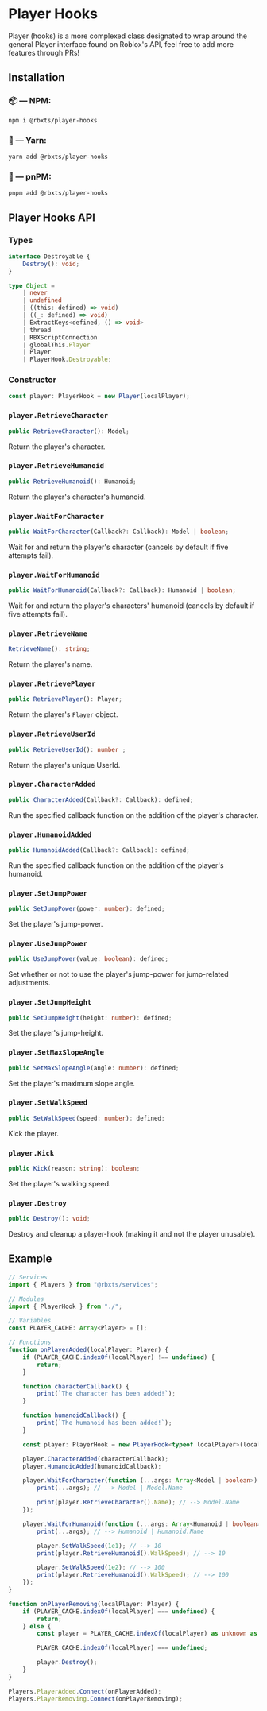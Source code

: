 # Player Hooks

Player (hooks) is a more complexed class designated to wrap around the general Player interface found on Roblox's API, feel free to add more features through PRs!

## Installation

### 📦 — NPM:

```
npm i @rbxts/player-hooks
```

### 🧶 — Yarn:

```
yarn add @rbxts/player-hooks
```

### 📀 — pnPM:

```
pnpm add @rbxts/player-hooks
```

## Player Hooks API

### Types

```ts
interface Destroyable {
	Destroy(): void;
}

type Object =
	| never
	| undefined
	| ((this: defined) => void)
	| ((_: defined) => void)
	| ExtractKeys<defined, () => void>
	| thread
	| RBXScriptConnection
	| globalThis.Player
	| Player
	| PlayerHook.Destroyable;
```

### Constructor

```ts
const player: PlayerHook = new Player(localPlayer);
```

### `player.RetrieveCharacter`

```ts
public RetrieveCharacter(): Model;
```

Return the player's character.

### `player.RetrieveHumanoid`

```ts
public RetrieveHumanoid(): Humanoid;
```

Return the player's character's humanoid.

### `player.WaitForCharacter`

```ts
public WaitForCharacter(Callback?: Callback): Model | boolean;
```

Wait for and return the player's character (cancels by default if five attempts fail).

### `player.WaitForHumanoid`

```ts
public WaitForHumanoid(Callback?: Callback): Humanoid | boolean;
```

Wait for and return the player's characters' humanoid (cancels by default if five attempts fail).

### `player.RetrieveName`

```ts
RetrieveName(): string;
```

Return the player's name.

### `player.RetrievePlayer`

```ts
public RetrievePlayer(): Player;
```

Return the player's `Player` object.

### `player.RetrieveUserId`

```ts
public RetrieveUserId(): number ;
```

Return the player's unique UserId.

### `player.CharacterAdded`

```ts
public CharacterAdded(Callback?: Callback): defined;
```

Run the specified callback function on the addition of the player's character.

### `player.HumanoidAdded`

```ts
public HumanoidAdded(Callback?: Callback): defined;
```

Run the specified callback function on the addition of the player's humanoid.

### `player.SetJumpPower`

```ts
public SetJumpPower(power: number): defined;
```

Set the player's jump-power.

### `player.UseJumpPower`

```ts
public UseJumpPower(value: boolean): defined;
```

Set whether or not to use the player's jump-power for jump-related adjustments.

### `player.SetJumpHeight`

```ts
public SetJumpHeight(height: number): defined;
```

Set the player's jump-height.

### `player.SetMaxSlopeAngle`

```ts
public SetMaxSlopeAngle(angle: number): defined;
```

Set the player's maximum slope angle.

### `player.SetWalkSpeed`

```ts
public SetWalkSpeed(speed: number): defined;
```

Kick the player.

### `player.Kick`

```ts
public Kick(reason: string): boolean;
```

Set the player's walking speed.

### `player.Destroy`

```ts
public Destroy(): void;
```

Destroy and cleanup a player-hook (making it and not the player unusable).

## Example

```ts
// Services
import { Players } from "@rbxts/services";

// Modules
import { PlayerHook } from "./";

// Variables
const PLAYER_CACHE: Array<Player> = [];

// Functions
function onPlayerAdded(localPlayer: Player) {
	if (PLAYER_CACHE.indexOf(localPlayer) !== undefined) {
		return;
	}

	function characterCallback() {
		print(`The character has been added!`);
	}

	function humanoidCallback() {
		print(`The humanoid has been added!`);
	}

	const player: PlayerHook = new PlayerHook<typeof localPlayer>(localPlayer);

	player.CharacterAdded(characterCallback);
	player.HumanoidAdded(humanoidCallback);

	player.WaitForCharacter(function (...args: Array<Model | boolean>) {
		print(...args); // --> Model | Model.Name

		print(player.RetrieveCharacter().Name); // --> Model.Name
	});

	player.WaitForHumanoid(function (...args: Array<Humanoid | boolean>) {
		print(...args); // --> Humanoid | Humanoid.Name

		player.SetWalkSpeed(1e1); // --> 10
		print(player.RetrieveHumanoid().WalkSpeed); // --> 10

		player.SetWalkSpeed(1e2); // --> 100
		print(player.RetrieveHumanoid().WalkSpeed); // --> 100
	});
}

function onPlayerRemoving(localPlayer: Player) {
	if (PLAYER_CACHE.indexOf(localPlayer) === undefined) {
		return;
	} else {
		const player = PLAYER_CACHE.indexOf(localPlayer) as unknown as PlayerHook;

		PLAYER_CACHE.indexOf(localPlayer) === undefined;

		player.Destroy();
	}
}

Players.PlayerAdded.Connect(onPlayerAdded);
Players.PlayerRemoving.Connect(onPlayerRemoving);
```

